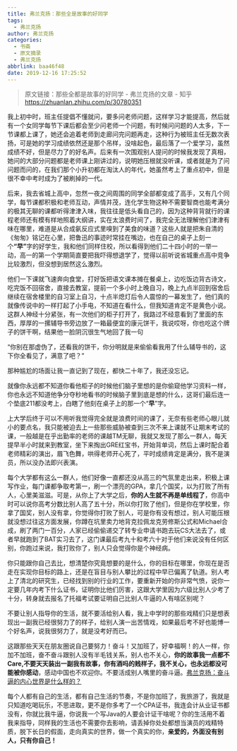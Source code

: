 ```yaml
---
title: 弗兰克扬：那些全是故事的好同学
tags:
  - 弗兰克扬
author: 弗兰克扬
categories:
  - 书斋
  - 原文摘录
  - 弗兰克扬
abbrlink: baa46f48
date: 2019-12-16 17:25:52
---
```

> 原文链接：那些全都是故事的好同学 - 弗兰克扬的文章 - 知乎
       <https://zhuanlan.zhihu.com/p/30780351>

<!--more-->

<div class="Post-RichTextContainer"><div class="RichText ztext Post-RichText"><p>我上初中时，班主任提倡不懂就问，要多问老师问题，这样学习才能提高，然后就有一个女同学每节下课后都会至少问老师一个问题，有时候问问题的人太多，下一节课都上课了，她还会追着老师到走廊问完问题再走，这种行为被班主任无数次表扬，可是她的学习成绩依然还是那个吊样，没啥起色，最后落了一个爱学习，虽然成绩不好，但是尽力了的好名声。后来有一次围观别人提问的时候我发现了真相，她问的大部分问题都是老师课上刚讲过的，说明她压根就没听课，或者就是为了问问题而问的，在我们那个小升初都在淘汰人的年代，她虽然考上了重点初中，但是很不幸中考时成为了被刷掉的一代。</p><p>后来，我去省城上高中，忽然一夜之间周围的同学全部都变成了高手，又有几个同学，每节课都积极和老师互动，声情并茂，连化学生物这种不需要智商也能考满分的极其无聊的课都听得津津入味，我往往是低头看自己的，因为这种背背就行的课程老师还有模有样地照着大纲讲，实在太浪费时间了，我完全无法理解他们津津有味在哪里，难道是从合成氨反应式里嗅到了美食的味道？这些人就是把朱自清的《匆匆》铭记在心里，把鲁迅的事迹时常挂在嘴边，也在自己的桌子上刻一个<b>“早”</b>字的好学生，我和他们同样住校，所以看得到他们二十四小时的一举一动，高一的第一个学期简直要把我吓得想退学了，觉得以前听说省城重点高中竞争比较激烈，但没想到居然这么激烈。</p><p>他们一下课就飞速奔向食堂，打好饭把语文课本摊在餐桌上，边吃饭边背古诗文，吃完饭不回宿舍，直接去教室，提前一个多小时上晚自习，晚上九点半回到宿舍后继续在宿舍楼里的自习室上自习，十点半熄灯后令人震惊的一幕发生了，他们真的就像传说中的一样打起了小手电，不知道在看什么，但我知道肯定不是黄色小说。这群人神经十分紧张，有一次他们的柜子打开了，我路过不经意看到了里面的东西，厚厚的一摞辅导书旁边放了一箱最便宜的康元饼干，我说哎呀，你也吃这个牌子的饼干啊，结果他一脸阴沉很生气地回了我一句</p><p>“你别在那虚伪了，还看我的饼干，你分明就是来偷偷看我用了什么辅导书的，这下你全看见了，满意了吧？”</p><p>那种尴尬的场面让我一直记到了现在，都快二十年了，我还没忘记。</p><p>就像你永远都不知道你看他柜子的时候他们脑子里想的是你偷窥他学习资料一样，你也永远不知道他争分夺秒地看书的时候脑子里到底是想的什么，这哥们最后连一个垫底211都没考上，白瞎了他刻在桌子上的那一个“<b>早</b>”字。</p><p>上大学后终于可以不用听我觉得完全就是浪费时间的课了，无奈有些老师心眼儿就小的要点名，我只能被迫去上一些那些威胁被查到三次不来上课就不让期末考试的课，一般越是在乎出勤率的老师的课越TM无聊，我就又发现了那么一群人，每天提早半小时就来到教室，坐下来掏出GRE红宝书，开始背单词，然后上课时配合着老师精彩的演出，眉飞色舞，哄得老师开心死了，平时成绩肯定是满分，我不是演员，所以没办法即兴表演。</p><p>每个大学都有这么一群人，他们好像一直都还没从高三的气氛里走出来，积极上课写作业，每门课都争取考第一，刷一个漂亮的GPA，拿几个国奖，以为打败了所有人，心里美滋滋。可是，从你上了大学之后，<b>你的人生就不再是单线程了</b>，你高中时可以说你高考分数比别人高了五十分，所以你打败了他们，但是你在学校里，你拿了国奖，别人没有拿，你觉得你打败了别人，可是你有没有想过，别人可能压根就没想过往这方面发展，你蹲在坑里卖力地背克拉佩龙克劳修斯公式和Michael合成，刷了两门一百分，人家已经偷偷递交了转专业申请书跑去玩CS大法去了，或者早就跑到了BAT实习去了，这门课最后考九十和考六十对于他们来说没有任何区别，你跑过来说，我打败你了，别人只会觉得你是个神经病。</p><p>你只能跟你自己去比，想清楚你究竟想要的是什么，你的目标在哪里，你现在是否走在实现你目标的路上，还是在盲目与别人攀比的过程中早已偏离了轨道。别人考上了清北的研究生，已经找到别的行业的工作，要重新开始的你非常气愤，说你一定要几年内考下什么证书，证明你比他们厉害，这跟大学里因为六级比别人少考了十分，转身就去报名了托福考试要证明自己比别人牛逼的人有啥区别呢？</p><p>不要让别人指导你的生活，就不要活给别人看，我上中学时的那些戏精们只是想表现出一副我已经很努力了的样子，给别人演一出苦情戏，如果最后考不好也能博一个好名声，说我很努力了，就是没考好而已。</p><p>这跟那些天天在朋友圈说自己要努力！奋斗！又加班了，好幸福啊！的人一样，你加不加班，奋不奋斗跟别人没有半毛钱关系，别人也不关心，<b>你的故事我一点都不Care,不要天天装出一副我有故事，你有酒吗的贱样子，我不关心，也永远都没可能被你感动</b>，感动中国也不欢迎你。不要活成别人嘴里的奋斗逼。<a href="https://www.zhihu.com/question/53419313/answer/152490814" class="internal" data-za-detail-view-id="1043">弗兰克扬：奋斗逼的内心世界是什么样的？</a></p><p>每个人都有自己的生活，都有自己生活的节奏，不是你加班了，我旅游了，我就是只知道吃喝玩乐，不思进取，更不是你多考了一个CPA证书，我连会计从业证书都没有，你就比我牛逼，你说我一个写Java的人要会计证干啥呢？你的生活用不着我来指导，同样我的生活也不需要你去影响，请丢掉你处处都想当演员的戏精特质，脱下长日的假面，走向真实的世界，做一个真实的你，<b>亲爱的，外面没有别人，只有你自己！</b></p></div></div>